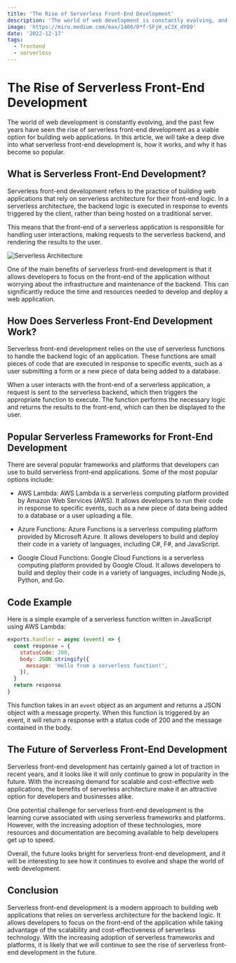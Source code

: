 ```yaml
---
title: 'The Rise of Serverless Front-End Development'
description: 'The world of web development is constantly evolving, and the past few years have seen the rise of serverless front-end development as a viable option for building web applications'
image: 'https://miro.medium.com/max/1400/0*f-SFjH_xC3X_dYO9'
date: '2022-12-17'
tags:
  - frontend
  - serverless
---
```


# The Rise of Serverless Front-End Development

The world of web development is constantly evolving, and the past few years have seen the rise of serverless front-end development as a viable option for building web applications. In this article, we will take a deep dive into what serverless front-end development is, how it works, and why it has become so popular.

## What is Serverless Front-End Development?

Serverless front-end development refers to the practice of building web applications that rely on serverless architecture for their front-end logic. In a serverless architecture, the backend logic is executed in response to events triggered by the client, rather than being hosted on a traditional server.

This means that the front-end of a serverless application is responsible for handling user interactions, making requests to the serverless backend, and rendering the results to the user.

![Serverless Architecture](https://miro.medium.com/max/1400/0*f-SFjH_xC3X_dYO9)

One of the main benefits of serverless front-end development is that it allows developers to focus on the front-end of the application without worrying about the infrastructure and maintenance of the backend. This can significantly reduce the time and resources needed to develop and deploy a web application.

## How Does Serverless Front-End Development Work?

Serverless front-end development relies on the use of serverless functions to handle the backend logic of an application. These functions are small pieces of code that are executed in response to specific events, such as a user submitting a form or a new piece of data being added to a database.

When a user interacts with the front-end of a serverless application, a request is sent to the serverless backend, which then triggers the appropriate function to execute. The function performs the necessary logic and returns the results to the front-end, which can then be displayed to the user.

## Popular Serverless Frameworks for Front-End Development

There are several popular frameworks and platforms that developers can use to build serverless front-end applications. Some of the most popular options include:

- AWS Lambda: AWS Lambda is a serverless computing platform provided by Amazon Web Services (AWS). It allows developers to run their code in response to specific events, such as a new piece of data being added to a database or a user uploading a file.

- Azure Functions: Azure Functions is a serverless computing platform provided by Microsoft Azure. It allows developers to build and deploy their code in a variety of languages, including C#, F#, and JavaScript.

- Google Cloud Functions: Google Cloud Functions is a serverless computing platform provided by Google Cloud. It allows developers to build and deploy their code in a variety of languages, including Node.js, Python, and Go.

## Code Example

Here is a simple example of a serverless function written in JavaScript using AWS Lambda:

```js
exports.handler = async (event) => {
  const response = {
    statusCode: 200,
    body: JSON.stringify({
      message: 'Hello from a serverless function!',
    }),
  }
  return response
}
```

This function takes in an `event` object as an argument and returns a JSON object with a message property. When this function is triggered by an event, it will return a response with a status code of 200 and the message contained in the body.

## The Future of Serverless Front-End Development

Serverless front-end development has certainly gained a lot of traction in recent years, and it looks like it will only continue to grow in popularity in the future. With the increasing demand for scalable and cost-effective web applications, the benefits of serverless architecture make it an attractive option for developers and businesses alike.

One potential challenge for serverless front-end development is the learning curve associated with using serverless frameworks and platforms. However, with the increasing adoption of these technologies, more resources and documentation are becoming available to help developers get up to speed.

Overall, the future looks bright for serverless front-end development, and it will be interesting to see how it continues to evolve and shape the world of web development.

## Conclusion

Serverless front-end development is a modern approach to building web applications that relies on serverless architecture for the backend logic. It allows developers to focus on the front-end of the application while taking advantage of the scalability and cost-effectiveness of serverless technology. With the increasing adoption of serverless frameworks and platforms, it is likely that we will continue to see the rise of serverless front-end development in the future.
